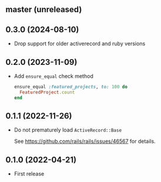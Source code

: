 ## master (unreleased)

## 0.3.0 (2024-08-10)

- Drop support for older activerecord and ruby versions

## 0.2.0 (2023-11-09)

- Add `ensure_equal` check method

    ```ruby
    ensure_equal :featured_projects, to: 100 do
      FeaturedProject.count
    end
    ```

## 0.1.1 (2022-11-26)

- Do not prematurely load `ActiveRecord::Base`

    See https://github.com/rails/rails/issues/46567 for details.

## 0.1.0 (2022-04-21)

- First release
